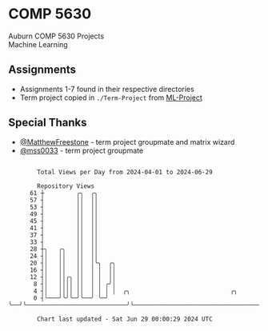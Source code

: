# COMP 5630
Auburn COMP 5630 Projects  
Machine Learning

## Assignments
- Assignments 1-7 found in their respective directories
- Term project copied in `./Term-Project` from [ML-Project](https://github.com/wumphlett/ML-Project)

## Special Thanks
- [@MatthewFreestone](https://github.com/MatthewFreestone) - term project groupmate and matrix wizard
- [@mss0033](https://github.com/mss0033) - term project groupmate

```

        Total Views per Day from 2024-04-01 to 2024-06-29

        Repository Views
      61 ┼         ╭╮  ╭╮
      57 ┤         ││  ││
      53 ┤         ││  ││
      49 ┤         ││  ││
      45 ┤         ││  ││
      41 ┤         ││  ││
      37 ┤         ││  ││
      33 ┤         ││  ││
      28 ┼╮   ╭╮   ││  ││
      24 ┤│   ││   ││  ││
      20 ┤│   ││   ││  │╰╮  ╭╮
      16 ┤│   ││   ││  │ │  ││
      12 ┤│   ││╭╮ ││  │ │  ││
       8 ┤│   ││││ ││  │ │ ╭╯│
       4 ┤│   ││││ ││  │ │ │ │  ╭╮                            ╭╮
       0 ┤╰───╯╰╯╰─╯╰──╯ ╰─╯ ╰──╯╰────────────────────────────╯╰───────────────────────────────────

        Chart last updated - Sat Jun 29 00:00:29 2024 UTC
        
```
